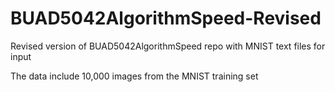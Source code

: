 # BUAD5042AlgorithmSpeed-Revised
Revised version of BUAD5042AlgorithmSpeed repo with MNIST text files for input

The data include 10,000 images from the MNIST training set
